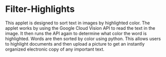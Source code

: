 # Filter-Highlights

This applet is designed to sort text in images by highlighted color.
The applet works by using the Google Cloud Vision API to read the text in the image.
It then runs the API again to determine what color the word is highlighted.
Words are then sorted by color using python.
This allows users to highlight documents and then upload a picture to get an instantly organized electronic copy of any important text.

